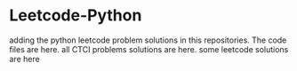 # Leetcode-Python
adding the python leetcode problem solutions in this repositories. 
The code files are here.
all CTCI problems solutions are here.
some leetcode solutions are here









































































































































































































































































































































